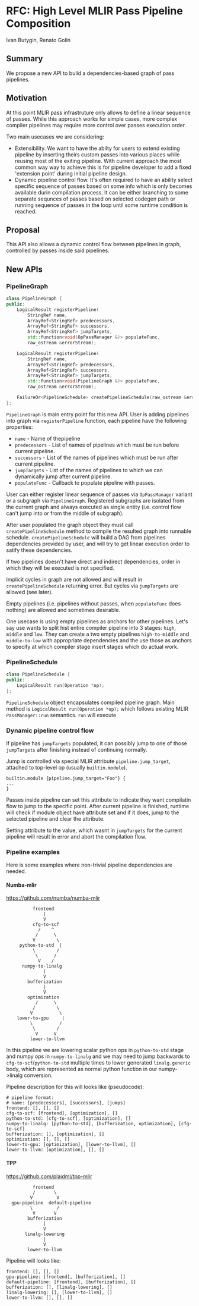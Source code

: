 # RFC: High Level MLIR Pass Pipeline Composition

Ivan Butygin, Renato Golin

## Summary

We propose a new API to build a dependencies-based graph of pass pipelines.

## Motivation

At this point MLIR pass infrastruture only allows to define a linear sequence of passes. While this approach works
for simple cases, more complex compiler pipelines may require more control over passes execution order.

Two main usecases we are considering:
* Extensibility. We want to have the abilty for users to extend existing pipeline by inserting theirs custom passes
into various places while reusing most of the exiting pipeline. With current approach the most common way way to achieve this is
for pipeline developer to add a fixed 'extension point' during initial pipeline design.
* Dynamic pipeline control flow. It's often required to have an ability select specific sequence of passes based on some info which
is only becomes available durin compilation process. It can be either branching to some separate sequnces of passes based on selected codegen path
or running sequence of passes in the loop until some runtime condition is reached.

## Proposal

This API also allows a dynamic control flow between pipelines in graph, controlled by passes inside said pipelines.

## New APIs

### PipelineGraph
```C++
class PipelineGraph {
public:
    LogicalResult registerPipeline(
        StringRef name,
        ArrayRef<StringRef> predecessors,
        ArrayRef<StringRef> successors,
        ArrayRef<StringRef> jumpTargets,
        std::function<void(OpPassManager &)> populateFunc,
        raw_ostream &errorStream);

    LogicalResult registerPipeline(
        StringRef name,
        ArrayRef<StringRef> predecessors,
        ArrayRef<StringRef> successors,
        ArrayRef<StringRef> jumpTargets,
        std::function<void(PipelineGraph &)> populateFunc,
        raw_ostream &errorStream);

    FailureOr<PipelineSchedule> createPipelineSchedule(raw_ostream &errorStream) const;
};
```
`PipelineGraph` is main entry point for this new API.
User is adding pipelines into graph via `registerPipeline` function, each pipeline have the following properties:
* `name` - Name of thepipeline
* `predecessors` - List of names of pipelines which must be run before current pipeline.
* `successors` - List of the names of pipelines which must be run after current pipeline.
* `jumpTargets` - List of the names of pipelines to which we can dynamically jump after current pipeline.
* `populateFunc` - Callback to populate pipeline with passes.

User can either register linear sequence of passes via `OpPassManager` variant or a subgraph via `PipelineGraph`.
Registered subgraphs are isolated from the current graph and always executed as single entity (i.e. control flow can't jump into or from the middle of subgraph).

After user populated the graph object they must call `createPipelineSchedule` method to compile the resulted graph into runnable schedule.
`createPipelineSchedule` will build a DAG from pipelines dependencies provided by user, and will try to get linear execution order to satify these dependencies.

If two pipelines doesn't have direct and indirect dependencies, order in which they will be executed is not specified.

Implicit cycles in graph are not allowed and will result in `createPipelineSchedule` returning error. But cycles via `jumpTargets` are allowed (see later).

Empty pipelines (i.e. pipelines without passes, when `populateFunc` does nothing) are allowed and sometimes desirable.

One usecase is using empty pipelines as anchors for other pipelines. Let's say use wants to split hist entire compiler pipeline into 3 stages: `high`, `middle` and `low`.
They can create a two empty pipelines `high-to-middle` and `middle-to-low` with appropriate dependencies and the use those as anchors to specify at which compiler stage insert stages which do actual work.

### PipelineSchedule
```C++
class PipelineSchedule {
public:
    LogicalResult run(Operation *op);
};
```
`PipelineSchedule` object encapsulates compiled pipeline graph.
Main method is `LogicalResult run(Operation *op);` which follows existing MLIR `PassManager::run` semantics.
`run` will execute

### Dynamic pipeline control flow

If pipeline has `jumpTargets` populated, it can possibly jump to one of those `jumpTargets` after finishing instead of continuing normally.

Jump is controlled via special MLIR attribute `pipeline.jump_target`, attached to top-level op (usually `builtin.module`).
```
builtin.module {pipeline.jump_target="Foo"} {
...
}
```

Passes inside pipeline can set this attribute to indicate they want compilatin flow to jump to the specific point.
After current pipeline is finished, runtime will check if module object have attribute set and if it does, jump to the selected pipeline and clear the attribute.

Setting attribute to the value, which wasnt in `jumpTargets` for the current pipeline will result in error and abort the compilation flow.


### Pipeline examples

Here is some examples where non-trivial pipeline dependencies are needed.

#### Numba-mlir

https://github.com/numba/numba-mlir

```
          frontend
              |
              V
          cfg-to-scf
            /    ^
           /      \
          V        \
     python-to-std  |
          \        /
           \      /
            V    /
      numpy-to-linalg
              |
              V
        bufferization
              |
              V
        optimization
           /      \
          /        \
         V          \
    lower-to-gpu     |
         \          /
          \        /
           V      V
         lower-to-llvm
```
In this pipeline we are lowering scalar python ops in `python-to-std` stage and
numpy ops in `numpy-to-linalg` and we may need to jump backwards to `cfg-to-scf`/`python-to-std`
multiple times to lower generated `linalg.generic` body, which are represented as
normal python function in our numpy->linalg conversion.

Pipeline description for this will looks like (pseudocode):
```
# pipeline format:
# name: [predecessors], [successors], [jumps]
frontend: [], [], []
cfg-to-scf: [frontend], [optimization], []
python-to-std: [cfg-to-scf], [optimization], []
numpy-to-linalg: [python-to-std], [bufferization, optimization], [cfg-to-scf]
bufferization: [], [optimization], []
optimization: [], [], []
lower-to-gpu: [optimization], [lower-to-llvm], []
lower-to-llvm: [optimization], [], []
```

#### TPP

https://github.com/plaidml/tpp-mlir
```
          frontend
          /       \
         V         V
  gpu-pipeline  default-pipeline
         \         /
          V       V
        bufferization
              |
              V
       linalg-lowering
              |
              V
        lower-to-llvm
```

Pipeline will looks like:
```
frontend: [], [], []
gpu-pipeline: [frontend], [bufferization], []
default-pipeline: [frontend], [bufferization], []
bufferization: [], [linalg-lowering], []
linalg-lowering: [], [lower-to-llvm], []
lower-to-llvm: [], [], []
```
